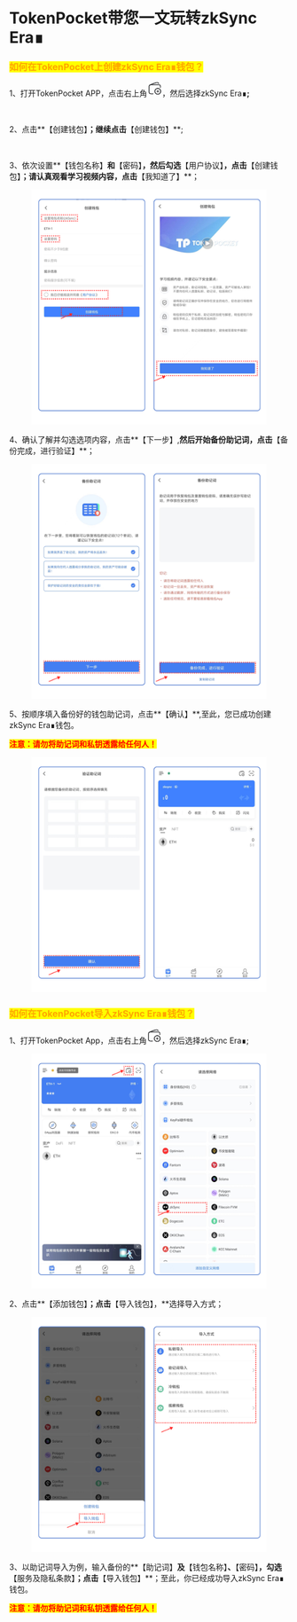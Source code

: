 # TokenPocket带您一文玩转zkSync Era∎

### <mark style="color:orange;">如何在TokenPocket上创建zkSync Era∎钱包？</mark>

1、打开TokenPocket APP，点击右上角![](<../../.gitbook/assets/image (5) (3).png>)，然后选择zkSync Era∎**;**

<figure><img src="../../.gitbook/assets/d126358051b802a20a4311037f8143fb_spaces%2F-MMF2k4MCaxErpZyah2d%2Fuploads%2FUn1gogvI6umlOYppLS8I%2Fcn1_alt=media&#x26;token=eb22e882-0827-485a-93d7-f3e30fdb2b5e.png" alt=""><figcaption></figcaption></figure>

2、点击**【创建钱包】**；继续点击**【创建钱包】**;

<figure><img src="https://files.gitbook.com/v0/b/gitbook-x-prod.appspot.com/o/spaces%2F-MMF2k4MCaxErpZyah2d%2Fuploads%2FE8lVTpSW4BiOjqLXU2u0%2Fimage.png?alt=media&#x26;token=df396f04-121d-4b1f-b006-dc2211f9c67b" alt=""><figcaption></figcaption></figure>

3、依次设置**【钱包名称】**和**【密码】**，然后勾选**【用户协议】**，点击**【创建钱包】**；请认真观看学习视频内容，点击**【我知道了】**；

<figure><img src="../../.gitbook/assets/cn 2 (1).png" alt=""><figcaption></figcaption></figure>

4、确认了解并勾选选项内容，点击**【下一步】,**然后开始备份助记词，点击**【备份完成，进行验证】**；

<figure><img src="../../.gitbook/assets/image (9).png" alt=""><figcaption></figcaption></figure>

5、按顺序填入备份好的钱包助记词，点击**【确认】**,至此，您已成功创建zkSync Era∎钱包。

<mark style="color:red;">**注意：请勿将助记词和私钥透露给任何人！**</mark>

<figure><img src="../../.gitbook/assets/cn 3 (1).png" alt=""><figcaption></figcaption></figure>

### <mark style="color:orange;">**如何在TokenPocket导入**</mark><mark style="color:orange;">zkSync Era∎</mark><mark style="color:orange;">**钱包？**</mark>

1、打开TokenPocket App，点击右上角![](<../../.gitbook/assets/image (3).png>)，然后选择zkSync Era∎;

<figure><img src="../../.gitbook/assets/cn1.png" alt=""><figcaption></figcaption></figure>

2、点击**【添加钱包】**；点击**【导入钱包】，**选择导入方式；

<figure><img src="../../.gitbook/assets/image (1) (1) (3).png" alt=""><figcaption></figcaption></figure>

3、以助记词导入为例，输入备份的**【助记词】**及**【钱包名称】**、**【密码】**，勾选**【服务及隐私条款】**；点击**【导入钱包】**；至此，你已经成功导入zkSync Era∎钱包。

<mark style="color:red;">**注意：请勿将助记词和私钥透露给任何人！**</mark>

<figure><img src="https://files.gitbook.com/v0/b/gitbook-x-prod.appspot.com/o/spaces%2FZCSGxZxDUFXGuknjRHbB%2Fuploads%2FBqFmNciR6t4JpMDcF1CO%2F%E4%B8%AD.png?alt=media&#x26;token=9c50d097-5727-4c39-aa86-75783ae2d218" alt=""><figcaption></figcaption></figure>

